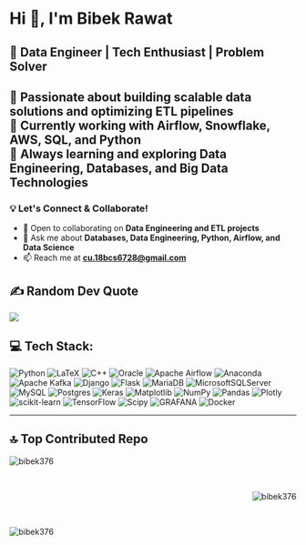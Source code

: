 # Hi 👋, I'm Bibek Rawat
## 🚀 Data Engineer | Tech Enthusiast | Problem Solver

🔹 Passionate about building **scalable data solutions** and optimizing **ETL pipelines**  
🔹 Currently working with **Airflow, Snowflake, AWS, SQL, and Python**  
🔹 Always learning and exploring **Data Engineering, Databases, and Big Data Technologies**  
---
### 💡 Let's Connect & Collaborate!  
- 👯 Open to collaborating on **Data Engineering and ETL projects**  
- 💬 Ask me about **Databases, Data Engineering, Python, Airflow, and Data Science**  
- 📫 Reach me at **cu.18bcs6728@gmail.com**  

## ✍️ Random Dev Quote
![](https://quotes-github-readme.vercel.app/api?type=horizontal&theme=radical)


## 💻 Tech Stack:
![Python](https://img.shields.io/badge/python-3670A0?style=for-the-badge&logo=python&logoColor=ffdd54) 
![LaTeX](https://img.shields.io/badge/latex-%23008080.svg?style=for-the-badge&logo=latex&logoColor=white) 
![C++](https://img.shields.io/badge/c++-%2300599C.svg?style=for-the-badge&logo=c%2B%2B&logoColor=white) 
![Oracle](https://img.shields.io/badge/Oracle-F80000?style=for-the-badge&logo=oracle&logoColor=white) 
![Apache Airflow](https://img.shields.io/badge/Apache%20Airflow-017CEE?style=for-the-badge&logo=Apache%20Airflow&logoColor=white) 
![Anaconda](https://img.shields.io/badge/Anaconda-%2344A833.svg?style=for-the-badge&logo=anaconda&logoColor=white) 
![Apache Kafka](https://img.shields.io/badge/Apache%20Kafka-000?style=for-the-badge&logo=apachekafka) 
![Django](https://img.shields.io/badge/django-%23092E20.svg?style=for-the-badge&logo=django&logoColor=white) 
![Flask](https://img.shields.io/badge/flask-%23000.svg?style=for-the-badge&logo=flask&logoColor=white) 
![MariaDB](https://img.shields.io/badge/MariaDB-003545?style=for-the-badge&logo=mariadb&logoColor=white) 
![MicrosoftSQLServer](https://img.shields.io/badge/Microsoft%20SQL%20Server-CC2927?style=for-the-badge&logo=microsoft%20sql%20server&logoColor=white) 
![MySQL](https://img.shields.io/badge/mysql-%2300000f.svg?style=for-the-badge&logo=mysql&logoColor=white) 
![Postgres](https://img.shields.io/badge/postgres-%23316192.svg?style=for-the-badge&logo=postgresql&logoColor=white) 
![Keras](https://img.shields.io/badge/Keras-%23D00000.svg?style=for-the-badge&logo=Keras&logoColor=white) 
![Matplotlib](https://img.shields.io/badge/Matplotlib-%23ffffff.svg?style=for-the-badge&logo=Matplotlib&logoColor=black) 
![NumPy](https://img.shields.io/badge/numpy-%23013243.svg?style=for-the-badge&logo=numpy&logoColor=white) 
![Pandas](https://img.shields.io/badge/pandas-%23150458.svg?style=for-the-badge&logo=pandas&logoColor=white) 
![Plotly](https://img.shields.io/badge/Plotly-%233F4F75.svg?style=for-the-badge&logo=plotly&logoColor=white) 
![scikit-learn](https://img.shields.io/badge/scikit--learn-%23F7931E.svg?style=for-the-badge&logo=scikit-learn&logoColor=white) 
![TensorFlow](https://img.shields.io/badge/TensorFlow-%23FF6F00.svg?style=for-the-badge&logo=TensorFlow&logoColor=white) 
![Scipy](https://img.shields.io/badge/SciPy-%230C55A5.svg?style=for-the-badge&logo=scipy&logoColor=%white) 
![GRAFANA](https://img.shields.io/badge/grafana-F46800.svg?style=for-the-badge&logo=grafana&logoColor=white&color=%23F46800) 
![Docker](https://img.shields.io/badge/docker-%230db7ed.svg?style=for-the-badge&logo=docker&logoColor=white)

---

## 🔝 Top Contributed Repo
<p>
  <img align="left" src="https://github-readme-stats.vercel.app/api/top-langs?username=bibek376&show_icons=true&locale=en&layout=compact" alt="bibek376" />
</p>
<p>&nbsp;</p>
<p>&nbsp;</p>
<p>
  <img align="right" src="https://github-readme-stats.vercel.app/api?username=bibek376&show_icons=true&locale=en" alt="bibek376" />
</p>
<p>&nbsp;</p>
<p>&nbsp;</p>
<p>
  <img align="left" src="https://github-readme-streak-stats.herokuapp.com/?user=bibek376&" alt="bibek376" />

